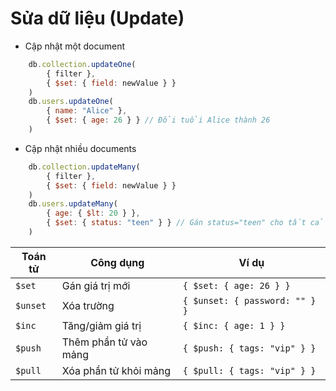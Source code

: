 # Sửa dữ liệu (Update)

- Cập nhật một document
```js
	db.collection.updateOne(
  		{ filter },
  		{ $set: { field: newValue } }
	)
	db.users.updateOne(
  		{ name: "Alice" },
  		{ $set: { age: 26 } } // Đổi tuổi Alice thành 26
	)
```
- Cập nhật nhiều documents
```js
	db.collection.updateMany(
		{ filter },
		{ $set: { field: newValue } }
	)
	db.users.updateMany(
		{ age: { $lt: 20 } },
		{ $set: { status: "teen" } } // Gán status="teen" cho tất cả user < 20 tuổi
	)
```
| Toán tử   | Công dụng                  | Ví dụ                          |
|-----------|----------------------------|--------------------------------|
| `$set`    | Gán giá trị mới            | `{ $set: { age: 26 } }`        |
| `$unset`  | Xóa trường                 | `{ $unset: { password: "" } }` |
| `$inc`    | Tăng/giảm giá trị          | `{ $inc: { age: 1 } }`         |
| `$push`   | Thêm phần tử vào mảng      | `{ $push: { tags: "vip" } }`   |
| `$pull`   | Xóa phần tử khỏi mảng      | `{ $pull: { tags: "vip" } }`   |